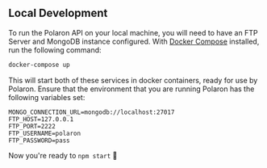 ## Local Development

To run the Polaron API on your local machine, you will need to have an FTP Server and MongoDB instance configured. With [Docker Compose](https://docs.docker.com/compose/) installed, run the following command:

```bash
docker-compose up
```

This will start both of these services in docker containers, ready for use by Polaron. Ensure that the environment that you are running Polaron has the following variables set:

```
MONGO_CONNECTION_URL=mongodb://localhost:27017
FTP_HOST=127.0.0.1
FTP_PORT=2222
FTP_USERNAME=polaron
FTP_PASSWORD=pass
```

Now you're ready to `npm start` 🎉
